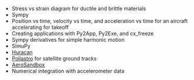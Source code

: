 * Stress vs strain diagram for ductile and brittle materials
* Sympy
* Position vs time, velocity vs time, and acceleration vs time for an aircraft accelerating for takeoff
* Creating applications with Py2App, Py2Exe, and cx_freeze
* Sympy derivatives for simple harmonic motion
* SimuPy
* [Huracan](https://github.com/alopezrivera/huracan)
* [Poliastro](https://docs.poliastro.space/en/stable/) for satellite ground tracks
* [AeroSandbox](https://github.com/peterdsharpe/AeroSandbox)
* Numerical integration with accelerometer data
